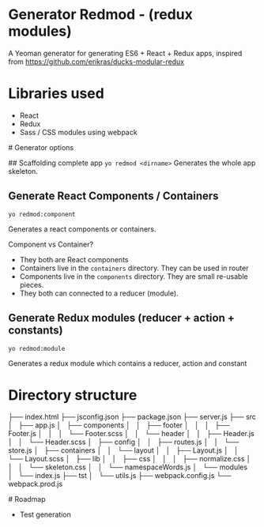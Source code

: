 # Generator Redmod - (redux modules)
A Yeoman generator for generating ES6 + React + Redux apps, inspired from https://github.com/erikras/ducks-modular-redux

# Libraries used
- React
- Redux
- Sass / CSS modules using webpack


# Generator options

## Scaffolding complete app
`yo redmod <dirname>`
Generates the whole app skeleton.

## Generate React Components / Containers
`yo redmod:component`

Generates a react components or containers. 

Component vs Container? 
- They both are React components
- Containers live in the `containers` directory. They can be used in router
- Components live in the `components` directory. They are small re-usable pieces.
- They both can connected to a reducer (module).


## Generate Redux modules (reducer + action + constants)
`yo redmod:module`

Generates a redux module which contains a reducer, action and constant

# Directory structure

├── index.html
├── jsconfig.json
├── package.json
├── server.js
├── src
│   ├── app.js
│   ├── components
│   │   ├── footer
│   │   │   ├── Footer.js
│   │   │   └── Footer.scss
│   │   └── header
│   │       ├── Header.js
│   │       └── Header.scss
│   ├── config
│   │   ├── routes.js
│   │   └── store.js
│   ├── containers
│   │   └── layout
│   │       ├── Layout.js
│   │       └── Layout.scss
│   ├── lib
│   │   ├── css
│   │   │   ├── normalize.css
│   │   │   └── skeleton.css
│   │   └── namespaceWords.js
│   └── modules
│       └── index.js
├── tst
│   └── utils.js
├── webpack.config.js
└── webpack.prod.js


# Roadmap
- Test generation

